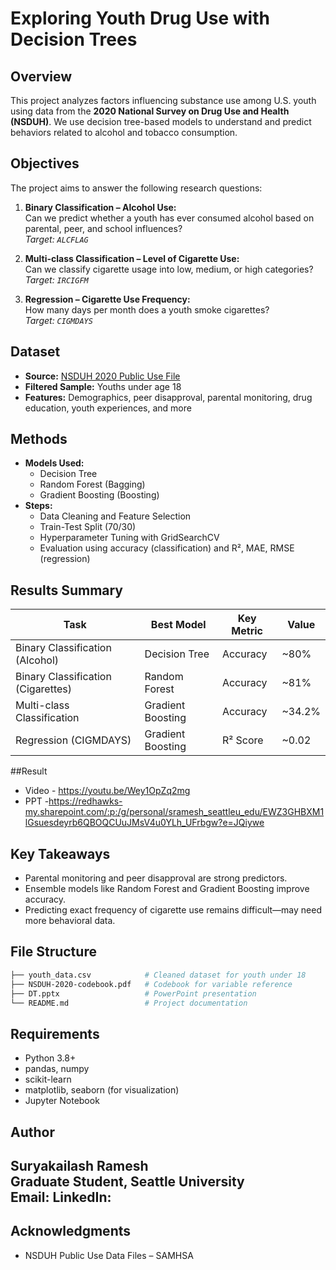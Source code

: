 

# Exploring Youth Drug Use with Decision Trees

## Overview
This project analyzes factors influencing substance use among U.S. youth using data from the **2020 National Survey on Drug Use and Health (NSDUH)**. We use decision tree-based models to understand and predict behaviors related to alcohol and tobacco consumption.

## Objectives
The project aims to answer the following research questions:

1. **Binary Classification – Alcohol Use:**  
   Can we predict whether a youth has ever consumed alcohol based on parental, peer, and school influences?  
   _Target: `ALCFLAG`_

3. **Multi-class Classification – Level of Cigarette Use:**  
   Can we classify cigarette usage into low, medium, or high categories?  
   _Target: `IRCIGFM`_

4. **Regression – Cigarette Use Frequency:**  
   How many days per month does a youth smoke cigarettes?  
   _Target: `CIGMDAYS`_

## Dataset
- **Source:** [NSDUH 2020 Public Use File](https://www.samhsa.gov/data/data-we-collect/nsduh-national-survey-drug-use-and-health/datafiles/2020)
- **Filtered Sample:** Youths under age 18
- **Features:** Demographics, peer disapproval, parental monitoring, drug education, youth experiences, and more

## Methods
- **Models Used:**
  - Decision Tree
  - Random Forest (Bagging)
  - Gradient Boosting (Boosting)
- **Steps:**
  - Data Cleaning and Feature Selection
  - Train-Test Split (70/30)
  - Hyperparameter Tuning with GridSearchCV
  - Evaluation using accuracy (classification) and R², MAE, RMSE (regression)

## Results Summary
| Task                         | Best Model         | Key Metric            | Value     |
|------------------------------|--------------------|------------------------|-----------|
| Binary Classification (Alcohol) | Decision Tree       | Accuracy               | ~80%      |
| Binary Classification (Cigarettes) | Random Forest    | Accuracy               | ~81%      |
| Multi-class Classification   | Gradient Boosting  | Accuracy               | ~34.2%    |
| Regression (CIGMDAYS)        | Gradient Boosting  | R² Score               | ~0.02     |

##Result
- Video - https://youtu.be/Wey1OpZq2mg
- PPT -https://redhawks-my.sharepoint.com/:p:/g/personal/sramesh_seattleu_edu/EWZ3GHBXM1lGsuesdeyrb6QBOQCUuJMsV4u0YLh_UFrbgw?e=JQiywe

## Key Takeaways
- Parental monitoring and peer disapproval are strong predictors.
- Ensemble models like Random Forest and Gradient Boosting improve accuracy.
- Predicting exact frequency of cigarette use remains difficult—may need more behavioral data.

## File Structure
```bash
├── youth_data.csv            # Cleaned dataset for youth under 18
├── NSDUH-2020-codebook.pdf   # Codebook for variable reference
├── DT.pptx                   # PowerPoint presentation
└── README.md                 # Project documentation
```

## Requirements
- Python 3.8+
- pandas, numpy
- scikit-learn
- matplotlib, seaborn (for visualization)
- Jupyter Notebook



## Author
**Suryakailash Ramesh**  
Graduate Student, Seattle University  
Email:
LinkedIn:
---

## Acknowledgments
- NSDUH Public Use Data Files – SAMHSA
```
